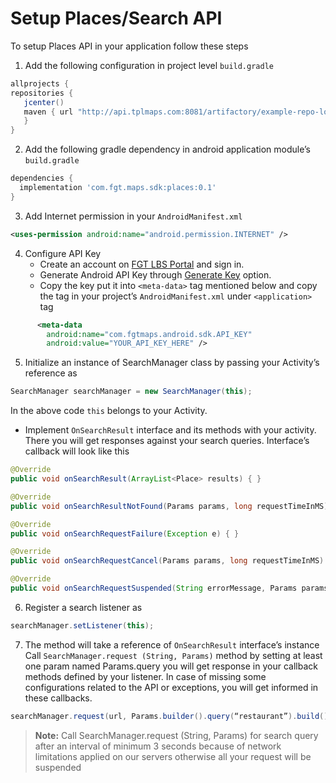 # Setup Places/Search API
To setup Places API in your application follow these steps
1. Add the following configuration in project level `build.gradle`
``` groovy
allprojects {
repositories {
   jcenter()
   maven { url "http://api.tplmaps.com:8081/artifactory/example-repo-local/"
   }
}
```
2. Add the following gradle dependency in android application module’s `build.gradle`
``` groovy
dependencies {
  implementation 'com.fgt.maps.sdk:places:0.1'
}
```
3. Add Internet permission in your `AndroidManifest.xml`
``` xml
<uses-permission android:name="android.permission.INTERNET" />
```
4. Configure API Key
   - Create an account on [FGT LBS Portal](http://gatewayzone1.northeurope.cloudapp.azure.com:8081/apiportal/#/portal/home) and sign in.
   - Generate Android API Key through [Generate Key](http://gatewayzone1.northeurope.cloudapp.azure.com:8081/apiportal/#/app/key-generation) option.
   - Copy the key put it into `<meta-data>` tag mentioned below and copy the tag in your project’s `AndroidManifest.xml` under `<application>` tag
``` xml
      <meta-data 
        android:name="com.fgtmaps.android.sdk.API_KEY"
        android:value="YOUR_API_KEY_HERE" />
```
5.	Initialize an instance of SearchManager class by passing your Activity’s reference as
``` java
SearchManager searchManager = new SearchManager(this);
```
In the above code `this` belongs to your Activity.

   - Implement `OnSearchResult` interface and its methods with your activity. There you will get responses against your search queries.
   Interface’s callback will look like this
``` java
@Override
public void onSearchResult(ArrayList<Place> results) { }

@Override
public void onSearchResultNotFound(Params params, long requestTimeInMS) { }

@Override
public void onSearchRequestFailure(Exception e) { }

@Override
public void onSearchRequestCancel(Params params, long requestTimeInMS) { }

@Override
public void onSearchRequestSuspended(String errorMessage, Params params, long requestTimeInMS) { }
```
6.	Register a search listener as
``` java
searchManager.setListener(this);
```
7. The method will take a reference of `OnSearchResult` interface’s instance Call `SearchManager.request (String, Params)` method by setting at least one param named Params.query you will get response in your callback methods defined by your listener. In case of missing some configurations related to the API or exceptions, you will get informed in these callbacks.
``` java
searchManager.request(url, Params.builder().query(“restaurant”).build());
```
> **Note:** Call SearchManager.request (String, Params) for search query after an interval of minimum 3 seconds because of network limitations applied on our servers otherwise all your request will be suspended
